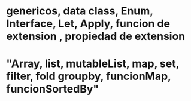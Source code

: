 # genericos, data class, Enum, Interface, Let, Apply, funcion de extension , propiedad de extension
# "Array, list, mutableList, map, set, filter, fold groupby, funcionMap, funcionSortedBy"
